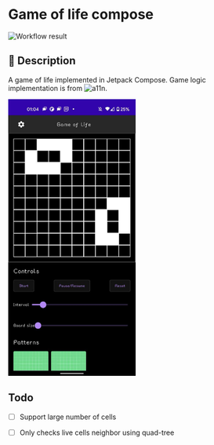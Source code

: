 # Game of life compose

![Workflow result](https://github.com/kdreamix/ComposeGameOfLife/workflows/Check/badge.svg)

## :scroll: Description
A game of life implemented in Jetpack Compose.
Game logic implementation is from ![a11n](https://github.com/a11n/kotlin-game-of-life).

<img src="/results/screenshot_1.jpg" width="260">&emsp;


## Todo
- [ ] Support large number of cells
- [ ] Only checks live cells neighbor using quad-tree 

